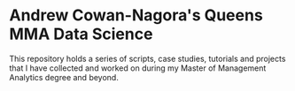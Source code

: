 # Andrew Cowan-Nagora's Queens MMA Data Science

This repository holds a series of scripts, case studies, tutorials and projects that I have collected and worked on during my Master of Management Analytics degree and beyond.
